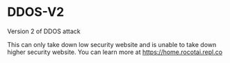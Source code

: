 # DDOS-V2
Version 2 of DDOS attack

This can only take down low security website and is unable to take down higher security website. You can learn more at https://home.rocotai.repl.co
